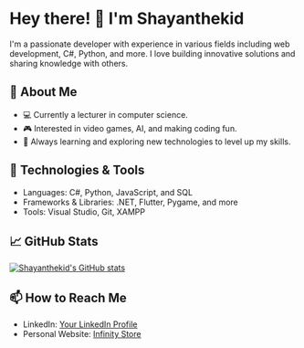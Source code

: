 # Hey there! 👋 I'm Shayanthekid

I'm a passionate developer with experience in various fields including web development, C#, Python, and more. I love building innovative solutions and sharing knowledge with others.

## 🚀 About Me
- 💻 Currently a lecturer in computer science.
- 🎮 Interested in video games, AI, and making coding fun.
- 🌱 Always learning and exploring new technologies to level up my skills.

## 🔧 Technologies & Tools
- Languages: C#, Python, JavaScript, and SQL
- Frameworks & Libraries: .NET, Flutter, Pygame, and more
- Tools: Visual Studio, Git, XAMPP

## 📈 GitHub Stats
[![Shayanthekid's GitHub stats](https://github-readme-stats.vercel.app/api?username=shayanthekid)](https://github.com/anuraghazra/github-readme-stats)

## 📫 How to Reach Me
- LinkedIn: [Your LinkedIn Profile](https://www.linkedin.com/)
- Personal Website: [Infinity Store](https://infinitystore.lk/)
